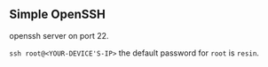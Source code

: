 ## Simple OpenSSH 

openssh server on port 22. 

`ssh root@<YOUR-DEVICE'S-IP>` the default password for `root` is `resin`.
